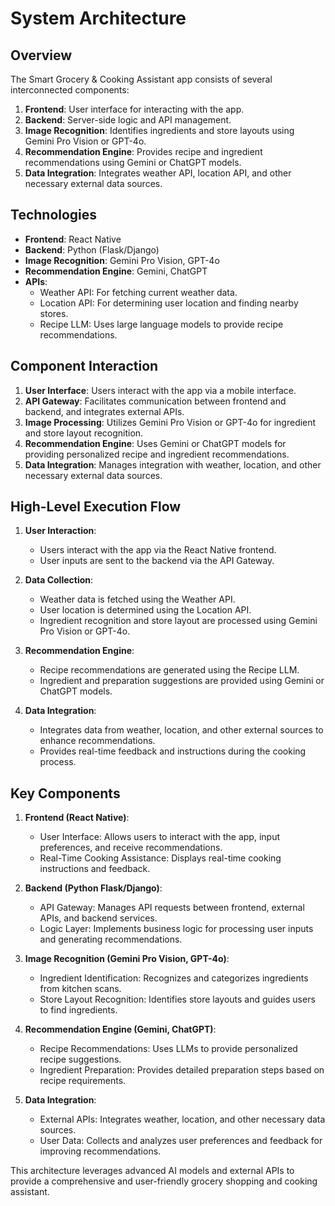 # System Architecture

## Overview

The Smart Grocery & Cooking Assistant app consists of several interconnected components:

1. **Frontend**: User interface for interacting with the app.
2. **Backend**: Server-side logic and API management.
3. **Image Recognition**: Identifies ingredients and store layouts using Gemini Pro Vision or GPT-4o.
4. **Recommendation Engine**: Provides recipe and ingredient recommendations using Gemini or ChatGPT models.
5. **Data Integration**: Integrates weather API, location API, and other necessary external data sources.

## Technologies

- **Frontend**: React Native
- **Backend**: Python (Flask/Django)
- **Image Recognition**: Gemini Pro Vision, GPT-4o
- **Recommendation Engine**: Gemini, ChatGPT
- **APIs**:
  - Weather API: For fetching current weather data.
  - Location API: For determining user location and finding nearby stores.
  - Recipe LLM: Uses large language models to provide recipe recommendations.

## Component Interaction

1. **User Interface**: Users interact with the app via a mobile interface.
2. **API Gateway**: Facilitates communication between frontend and backend, and integrates external APIs.
3. **Image Processing**: Utilizes Gemini Pro Vision or GPT-4o for ingredient and store layout recognition.
4. **Recommendation Engine**: Uses Gemini or ChatGPT models for providing personalized recipe and ingredient recommendations.
5. **Data Integration**: Manages integration with weather, location, and other necessary external data sources.

## High-Level Execution Flow

1. **User Interaction**:
   - Users interact with the app via the React Native frontend.
   - User inputs are sent to the backend via the API Gateway.

2. **Data Collection**:
   - Weather data is fetched using the Weather API.
   - User location is determined using the Location API.
   - Ingredient recognition and store layout are processed using Gemini Pro Vision or GPT-4o.

3. **Recommendation Engine**:
   - Recipe recommendations are generated using the Recipe LLM.
   - Ingredient and preparation suggestions are provided using Gemini or ChatGPT models.

4. **Data Integration**:
   - Integrates data from weather, location, and other external sources to enhance recommendations.
   - Provides real-time feedback and instructions during the cooking process.

## Key Components

1. **Frontend (React Native)**:
   - User Interface: Allows users to interact with the app, input preferences, and receive recommendations.
   - Real-Time Cooking Assistance: Displays real-time cooking instructions and feedback.

2. **Backend (Python Flask/Django)**:
   - API Gateway: Manages API requests between frontend, external APIs, and backend services.
   - Logic Layer: Implements business logic for processing user inputs and generating recommendations.

3. **Image Recognition (Gemini Pro Vision, GPT-4o)**:
   - Ingredient Identification: Recognizes and categorizes ingredients from kitchen scans.
   - Store Layout Recognition: Identifies store layouts and guides users to find ingredients.

4. **Recommendation Engine (Gemini, ChatGPT)**:
   - Recipe Recommendations: Uses LLMs to provide personalized recipe suggestions.
   - Ingredient Preparation: Provides detailed preparation steps based on recipe requirements.

5. **Data Integration**:
   - External APIs: Integrates weather, location, and other necessary data sources.
   - User Data: Collects and analyzes user preferences and feedback for improving recommendations.

This architecture leverages advanced AI models and external APIs to provide a comprehensive and user-friendly grocery shopping and cooking assistant.
